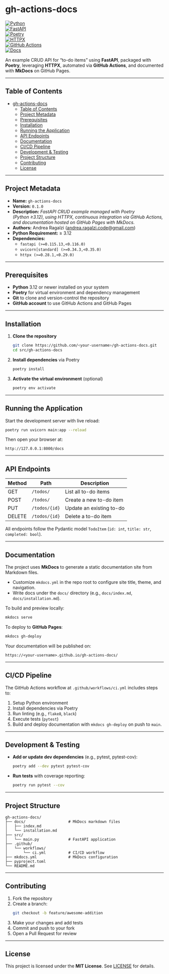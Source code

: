 # gh-actions-docs

[![Python](https://img.shields.io/badge/python-3.12%2B-blue)]()  
[![FastAPI](https://img.shields.io/badge/FastAPI-%3E%3D0.115.13<0.116.0-green)]()  
[![Poetry](https://img.shields.io/badge/Poetry-%3E%3D1.0-yellow)]()  
[![HTTPX](https://img.shields.io/badge/HTTPX-%3E%3D0.28.1-purple)]()  
[![GitHub Actions](https://img.shields.io/badge/CI%2FCD-GitHub%20Actions-orange)]()  
[![Docs](https://img.shields.io/badge/docs-MkDocs-blue)]()

An example CRUD API for “to-do items” using **FastAPI**, packaged with **Poetry**, leveraging **HTTPX**, automated via **GitHub Actions**, and documented with **MkDocs** on GitHub Pages.

---

## Table of Contents

- [gh-actions-docs](#gh-actions-docs)
  - [Table of Contents](#table-of-contents)
  - [Project Metadata](#project-metadata)
  - [Prerequisites](#prerequisites)
  - [Installation](#installation)
  - [Running the Application](#running-the-application)
  - [API Endpoints](#api-endpoints)
  - [Documentation](#documentation)
  - [CI/CD Pipeline](#cicd-pipeline)
  - [Development \& Testing](#development--testing)
  - [Project Structure](#project-structure)
  - [Contributing](#contributing)
  - [License](#license)

---

## Project Metadata

- **Name:** `gh-actions-docs`  
- **Version:** `0.1.0`  
- **Description:** *FastAPI CRUD example managed with Poetry (Python ≥3.12), using HTTPX, continuous integration via GitHub Actions, and documentation hosted on GitHub Pages with MkDocs.*  
- **Authors:** Andrea Ragalzi (<andrea.ragalzi.code@gmail.com>)  
- **Python Requirement:** ≥ 3.12  
- **Dependencies:**  
  - `fastapi (>=0.115.13,<0.116.0)`  
  - `uvicorn[standard] (>=0.34.3,<0.35.0)`  
  - `httpx (>=0.28.1,<0.29.0)`

---

## Prerequisites

- **Python** 3.12 or newer installed on your system  
- **Poetry** for virtual environment and dependency management  
- **Git** to clone and version-control the repository  
- **GitHub account** to use GitHub Actions and GitHub Pages

---

## Installation

1. **Clone the repository**  
   ```bash
   git clone https://github.com/<your-username>/gh-actions-docs.git
   cd src/gh-actions-docs
   ```

2. **Install dependencies** via Poetry  
   ```bash
   poetry install
   ```

3. **Activate the virtual environment** (optional)  
   ```bash
   poetry env activate
   ```

---

## Running the Application

Start the development server with live reload:

```bash
poetry run uvicorn main:app --reload
```

Then open your browser at:

```
http://127.0.0.1:8000/docs
```

---

## API Endpoints

| Method | Path           | Description               |
| ------ | -------------- | ------------------------- |
| GET    | `/todos/`      | List all to-do items      |
| POST   | `/todos/`      | Create a new to-do item   |
| PUT    | `/todos/{id}`  | Update an existing to-do  |
| DELETE | `/todos/{id}`  | Delete a to-do item       |

All endpoints follow the Pydantic model `TodoItem` (`id: int`, `title: str`, `completed: bool`).

---

## Documentation

The project uses **MkDocs** to generate a static documentation site from Markdown files.

- Customize `mkdocs.yml` in the repo root to configure site title, theme, and navigation.  
- Write docs under the `docs/` directory (e.g., `docs/index.md`, `docs/installation.md`).  

To build and preview locally:

```bash
mkdocs serve
```

To deploy to **GitHub Pages**:

```bash
mkdocs gh-deploy
```

Your documentation will be published on:

```
https://<your-username>.github.io/gh-actions-docs/
```

---

## CI/CD Pipeline

The GitHub Actions workflow at `.github/workflows/ci.yml` includes steps to:  
1. Setup Python environment  
2. Install dependencies via Poetry  
3. Run linting (e.g., `flake8`, `black`)  
4. Execute tests (`pytest`)  
5. Build and deploy documentation with `mkdocs gh-deploy` on push to `main`.

---

## Development & Testing

- **Add or update dev dependencies** (e.g., pytest, pytest-cov):  
  ```bash
  poetry add --dev pytest pytest-cov
  ```
- **Run tests** with coverage reporting:  
  ```bash
  poetry run pytest --cov
  ```

---

## Project Structure

```plaintext
gh-actions-docs/
├── docs/                   # MkDocs markdown files
│   ├── index.md
│   └── installation.md
├── src/
│   └── main.py             # FastAPI application
├── .github/
│   └── workflows/
│       └── ci.yml          # CI/CD workflow
├── mkdocs.yml              # MkDocs configuration
├── pyproject.toml
└── README.md
```

---

## Contributing

1. Fork the repository  
2. Create a branch:  
   ```bash
   git checkout -b feature/awesome-addition
   ```  
3. Make your changes and add tests  
4. Commit and push to your fork  
5. Open a Pull Request for review

---

## License

This project is licensed under the **MIT License**. See [LICENSE](LICENSE) for details.
